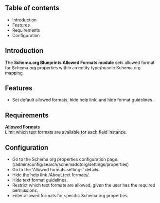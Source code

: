 Table of contents
-----------------

* Introduction
* Features
* Requirements
* Configuration


Introduction
------------

The **Schema.org Blueprints Allowed Formats module** sets allowed format
for Schema.org properties within an entity type/bundle Schema.org mapping.


Features
--------

- Set default allowed formats, hide help link, and hide format guidelines.


Requirements
------------

**[Allowed Formats](https://www.drupal.org/project/allowed_formats)**  
Limit which text formats are available for each field instance.


Configuration
-------------

- Go to the Schema.org properties configuration page.  
  (/admin/config/search/schemadotorg/settings/properties)
- Go to the 'Allowed formats settings' details.
- Hide the help link /About text formats/.
- Hide text format guidelines.
- Restrict which text formats are allowed, given the user has the required permissions.
- Enter allowed formats for specific Schema.org properties.
